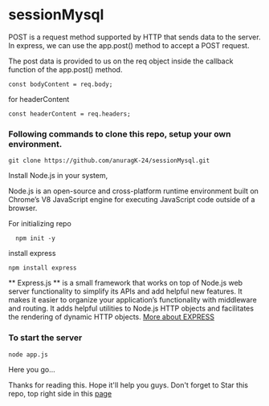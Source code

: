 # sessionMysql

POST is a request method supported by HTTP that sends data to the server.
In express, we can use the app.post() method to accept a POST request.

The post data is provided to us on the req object inside the callback function of the app.post() method.

```
const bodyContent = req.body;
```
for headerContent

```
const headerContent = req.headers;
```

### Following commands to clone this repo, setup your own environment.  
 ```
 git clone https://github.com/anuragK-24/sessionMysql.git
 ```

Install Node.js in your system, 

Node.js is an open-source and cross-platform runtime environment built on Chrome’s V8 JavaScript engine for executing JavaScript code outside of a browser.

For initializing repo
```
  npm init -y
```

install express
```
npm install express
```
** Express.js ** is a small framework that works on top of Node.js web server functionality to simplify its APIs and add helpful new features.
It makes it easier to organize your application’s functionality with middleware and routing. 
It adds helpful utilities to Node.js HTTP objects and facilitates the rendering of dynamic HTTP objects.
[More about EXPRESS](https://www.geeksforgeeks.org/express-js/)

### To start the server
```
node app.js
```
Here you go...

Thanks for reading this.
Hope it'll help you guys.
Don't forget to Star this repo, top right side in this [page](https://github.com/anuragK-24/sessionMysql)
